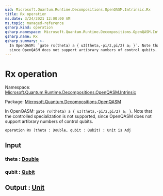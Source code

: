 ```yaml
---
uid: Microsoft.Quantum.Runtime.Decompositions.OpenQASM.Intrinsic.Rx
title: Rx operation
ms.date: 3/24/2021 12:00:00 AM
ms.topic: managed-reference
qsharp.kind: operation
qsharp.namespace: Microsoft.Quantum.Runtime.Decompositions.OpenQASM.Intrinsic
qsharp.name: Rx
qsharp.summary: >-
  In OpenQASM: `gate rx(theta) a { u3(theta,-pi/2,pi/2) a; }`. Note that the controlled specialization is not supported,
  since OpenQASM does not support artibrary numbers of control qubits.
---
```


# Rx operation

Namespace: [Microsoft.Quantum.Runtime.Decompositions.OpenQASM.Intrinsic](xref:Microsoft.Quantum.Runtime.Decompositions.OpenQASM.Intrinsic)

Package: [Microsoft.Quantum.Decompositions.OpenQASM](https://nuget.org/packages/Microsoft.Quantum.Decompositions.OpenQASM)


In OpenQASM: `gate rx(theta) a { u3(theta,-pi/2,pi/2) a; }`. Note that the controlled specialization is not supported,since OpenQASM does not support artibrary numbers of control qubits.

```qsharp
operation Rx (theta : Double, qubit : Qubit) : Unit is Adj
```


## Input

### theta : [Double](xref:microsoft.quantum.lang-ref.double)




### qubit : [Qubit](xref:microsoft.quantum.lang-ref.qubit)





## Output : [Unit](xref:microsoft.quantum.lang-ref.unit)

